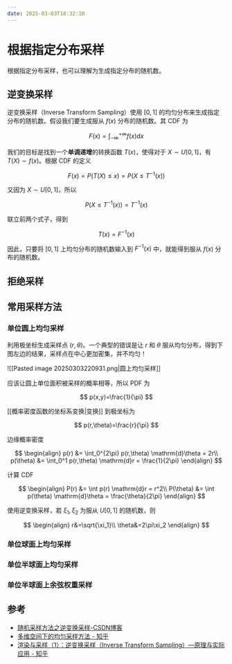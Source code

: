 ```yaml
---
date: 2025-03-03T18:32:10
---
```


# 根据指定分布采样

根据指定分布采样，也可以理解为生成指定分布的随机数。

## 逆变换采样

逆变换采样（Inverse Transform Sampling）使用 $[0,1]$ 的均匀分布来生成指定分布的随机数。假设我们要生成服从 $f(x)$ 分布的随机数。其 CDF 为

$$
F(x)=\int_{-\infty}^{+\infty} f(x) \mathrm{d}x
$$

我们的目标是找到一个**单调递增**的转换函数 $T(x)$，使得对于 $X \sim U[0,1]$，有 $T(X) \sim f(x)$。根据 CDF 的定义

$$
F(x)=P(T(X) \le x)=P(X \le T^{-1}(x))
$$

又因为 $X \sim U[0,1]$，所以

$$
P(X \le T^{-1}(x))=T^{-1}(x)
$$

联立前两个式子，得到

$$
T(x)=F^{-1}(x)
$$

因此，只要将 $[0,1]$ 上均匀分布的随机数输入到 $F^{-1}(x)$ 中，就能得到服从 $f(x)$ 分布的随机数。

## 拒绝采样

## 常用采样方法

### 单位圆上均匀采样

利用极坐标生成采样点 $(r,\theta)$。一个典型的错误是让 $r$ 和 $\theta$ 服从均匀分布，得到下图左边的结果，采样点在中心更加密集，并不均匀！

![[Pasted image 20250303220931.png|圆上均匀采样]]

应该让圆上单位面积被采样的概率相等，所以 PDF 为

$$
p(x,y)=\frac{1}{\pi}
$$

[[概率密度函数的坐标系变换|变换]] 到极坐标为

$$
p(r,\theta)=\frac{r}{\pi}
$$

边缘概率密度

$$
\begin{align}
p(r) &= \int_0^{2\pi} p(r,\theta) \mathrm{d}\theta = 2r\\
p(\theta) &= \int_0^1 p(r,\theta) \mathrm{d}r = \frac{1}{2\pi}
\end{align}
$$

计算 CDF

$$
\begin{align}
P(r) &= \int p(r) \mathrm{d}r = r^2\\
P(\theta) &= \int p(\theta) \mathrm{d}\theta = \frac{\theta}{2\pi}
\end{align}
$$

使用逆变换采样，若 $\xi_1,\xi_2$ 为服从 $U[0,1]$ 的随机数，则

$$
\begin{align}
r&=\sqrt{\xi_1}\\
\theta&=2\pi\xi_2
\end{align}
$$

### 单位球面上均匀采样

### 单位半球面上均匀采样

### 单位半球面上余弦权重采样

## 参考

- [随机采样方法之逆变换采样-CSDN博客](https://blog.csdn.net/u011426016/article/details/143351773)
- [多维空间下的均匀采样方法 - 知乎](https://zhuanlan.zhihu.com/p/552773776)
- [渲染与采样（1）：逆变换采样（Inverse Transform Sampling）—原理与实际应用 - 知乎](https://zhuanlan.zhihu.com/p/622443806)

